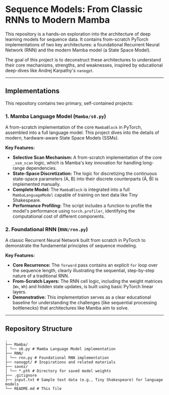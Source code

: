 # Sequence Models: From Classic RNNs to Modern Mamba

This repository is a hands-on exploration into the architecture of deep learning models for sequence data. It contains from-scratch PyTorch implementations of two key architectures: a foundational Recurrent Neural Network (RNN) and the modern Mamba model (a State Space Model).

The goal of this project is to deconstruct these architectures to understand their core mechanisms, strengths, and weaknesses, inspired by educational deep-dives like Andrej Karpathy's `nanogpt`.

---

## Implementations

This repository contains two primary, self-contained projects:

### 1. Mamba Language Model (`Mamba/s6.py`)

A from-scratch implementation of the core `MambaBlock` in PyTorch, assembled into a full language model. This project dives into the details of modern, hardware-aware State Space Models (SSMs).

**Key Features:**
*   **Selective Scan Mechanism:** A from-scratch implementation of the core `_ssm_scan` logic, which is Mamba's key innovation for handling long-range dependencies.
*   **State-Space Discretization:** The logic for discretizing the continuous state-space parameters (A, B) into their discrete counterparts (Ā, B̄) is implemented manually.
*   **Complete Model:** The `MambaBlock` is integrated into a full `MambaLanguageModel` capable of training on text data like Tiny Shakespeare.
*   **Performance Profiling:** The script includes a function to profile the model's performance using `torch.profiler`, identifying the computational cost of different components.

### 2. Foundational RNN (`RNN/rnn.py`)

A classic Recurrent Neural Network built from scratch in PyTorch to demonstrate the fundamental principles of sequence modeling.

**Key Features:**
*   **Core Recurrence:** The `forward` pass contains an explicit `for` loop over the sequence length, clearly illustrating the sequential, step-by-step nature of a traditional RNN.
*   **From-Scratch Layers:** The RNN cell logic, including the weight matrices (`Wx`, `Wh`) and hidden state updates, is built using basic PyTorch linear layers.
*   **Demonstrative:** This implementation serves as a clear educational baseline for understanding the challenges (like sequential processing bottlenecks) that architectures like Mamba aim to solve.

---

## Repository Structure
```
.
├── Mamba/
│ └── s6.py # Mamba Language Model implementation
├── RNN/
│ └── rnn.py # Foundational RNN implementation
├── nanogpt/ # Inspirations and related materials
├── savez/
│ └── *.pth # Directory for saved model weights
├── .gitignore
├── input.txt # Sample text data (e.g., Tiny Shakespeare) for language models
└── README.md # This file
```